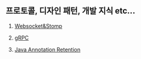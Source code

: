 ## 프로토콜, 디자인 패턴, 개발 지식 etc...

1. [Websocket&Stomp](Websocket&Stomp.md)

2. [gRPC](gRPC.md)

3. [Java Annotation Retention](retention.md)

